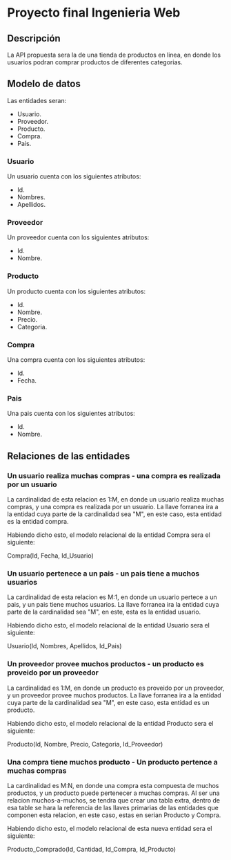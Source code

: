 ﻿# Proyecto final Ingenieria Web

## Descripción

La API propuesta sera la de una tienda de productos en linea, en donde
los usuarios podran comprar productos de diferentes categorias.

## Modelo de datos

Las entidades seran:

- Usuario.
- Proveedor.
- Producto.
- Compra.
- Pais.

### Usuario

Un usuario cuenta con los siguientes atributos:

- Id.
- Nombres.
- Apellidos.

### Proveedor

Un proveedor cuenta con los siguientes atributos:

- Id.
- Nombre.

### Producto

Un producto cuenta con los siguientes atributos:

- Id.
- Nombre.
- Precio.
- Categoria.

### Compra

Una compra cuenta con los siguientes atributos:

- Id.
- Fecha.

### Pais

Una pais cuenta con los siguientes atributos:

- Id.
- Nombre.

## Relaciones de las entidades

### Un usuario realiza muchas compras - una compra es realizada por un usuario

La cardinalidad de esta relacion es 1:M, en donde un usuario realiza muchas
compras, y una compra es realizada por un usuario. La llave forranea ira a la
entidad cuya parte de la cardinalidad sea "M", en este caso, esta entidad es la entidad compra.

Habiendo dicho esto, el modelo relacional de la entidad Compra sera el siguiente:

Compra(Id, Fecha, Id_Usuario)

### Un usuario pertenece a un pais - un pais tiene a muchos usuarios

La cardinalidad de esta relacion es M:1, en donde un usuario pertece a un pais, y un pais tiene muchos usuarios. La llave forranea ira la entidad cuya parte de la cardinalidad sea "M", en este, esta es la entidad usuario.

Habiendo dicho esto, el modelo relacional de la entidad Usuario sera el siguiente:

Usuario(Id, Nombres, Apellidos, Id_Pais)

### Un proveedor provee muchos productos - un producto es proveido por un proveedor

La cardinalidad es 1:M, en donde un producto es proveido por un proveedor, y un proveedor provee muchos productos. La llave forranea ira a la entidad cuya parte de la cardinalidad sea "M", en este caso, esta entidad es un producto.

Habiendo dicho esto, el modelo relacional de la entidad Producto sera el siguiente:

Producto(Id, Nombre, Precio, Categoria, Id_Proveedor)

### Una compra tiene muchos producto - Un producto pertence a muchas compras

La cardinalidad es M:N, en donde una compra esta compuesta de muchos productos, y un producto puede pertenecer a muchas compras. Al ser una relacion muchos-a-muchos, se tendra que crear una tabla extra, dentro de esa table se hara la referencia de las llaves primarias de las entidades que componen esta relacion, en este caso, estas en serian Producto y Compra.

Habiendo dicho esto, el modelo relacional de esta nueva entidad sera el siguiente:

Producto_Comprado(Id, Cantidad, Id_Compra, Id_Producto)